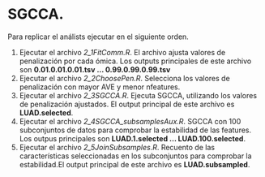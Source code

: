# SGCCA.

Para replicar el análists ejecutar en el siguiente orden.

1. Ejecutar el archivo *2_1FitComm.R*. El archivo ajusta valores de penalización por cada ómica. Los outputs principales de este archivo son **0.01.0.01.0.01.tsv ... 0.99.0.99.0.99.tsv** 
2. Ejecutar el archivo *2_2ChoosePen.R*. Selecciona los valores de penalización con mayor AVE y menor nfeatures.
3. Ejecutar el archivo *2_3SGCCA.R*. Ejecuta SGCCA, utilizando los valores de penalización ajustados. El output principal de este archivo es **LUAD.selected**.
4. Ejecutar el archivo *2_4SGCCA_subsamplesAux.R*. SGCCA con 100 subconjuntos de datos para comprobar la estabilidad de las features. Los outpus principales son **LUAD.1.selected ... LUAD.100.selected**.
5. Ejecutar el archivo *2_5JoinSubsamples.R*. Recuento de las características seleccionadas en los subconjuntos para comprobar la estabilidad.El output principal de este archivo es **LUAD.subsampled**.
